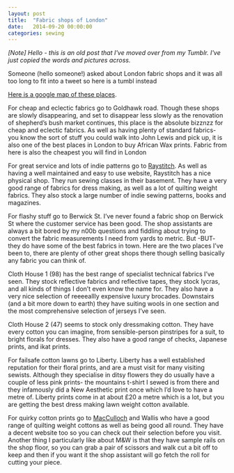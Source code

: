 ```yaml
---
layout: post
title:  "Fabric shops of London"
date:   2014-09-20 00:00:00
categories: sewing
---
```


_[Note] Hello - this is an old post that I've moved over from my Tumblr. I've just copied the words and pictures across._

Someone (hello someone!) asked about London fabric shops and it was all too long to fit into a tweet so here is a tumbl instead

[Here is a google map of these places](https://www.google.com/maps/d/edit?mid=zk-_JIU7l1E0.kD4BPbRa4X64).

For cheap and eclectic fabrics go to Goldhawk road. Though these shops are slowly disappearing, and set to disappear less slowly as the renovation of shepherd’s bush market continues, this place is the absolute bizznzz for cheap and eclectic fabrics. As well as having plenty of standard fabrics- you know the sort of stuff you could walk into John Lewis and pick up, it is also one of the best places in London to buy African Wax prints. Fabric from here is also the cheapest you will find in London

For great service and lots of indie patterns go to [Raystitch](https://raystitch.co.uk/). As well as having a well maintained and easy to use website, Raystitch has a nice physical shop. They run sewing classes in their basement. They have a very good range of fabrics for dress making, as well as a lot of quilting weight fabrics. They also stock a large number of indie sewing patterns, books and magazines.

For flashy stuff go to Berwick St. I’ve never found a fabric shop on Berwick St where the customer service has been good. The shop assistants are always a bit bored by my n00b questions and fiddling about trying to convert the fabric measurements I need from yards to metric. But -BUT- they do have some of the best fabrics in town. Here are the two places I’ve been to, there are plenty of other great shops there though selling basically any fabric you can think of.

Cloth House 1 (98) has the best range of specialist technical fabrics I’ve seen. They stock reflective fabrics and reflective tapes, they stock lycras, and all kinds of things I don’t even know the name for. They also have a very nice selection of reeeeallly expensive luxury brocades. Downstairs (and a bit more down to earth) they have suiting wools in one section and the most comprehensive selection of jerseys I’ve seen.

Cloth House 2 (47) seems to stock only dressmaking cotton. They have every cotton you can imagine, from sensible-person pinstripes for a suit, to bright florals for dresses. They also have a good range of checks, Japanese prints, and ikat prints.

For failsafe cotton lawns go to Liberty. Liberty has a well established reputation for their floral prints, and are a must visit for many visiting sewists. Although they specialise in ditsy flowers they do usually have a couple of less pink prints- the mountains t-shirt I sewed is from there and they infamously did a New Aesthetic print once which I’d love to have a metre of. Liberty prints come in at about £20 a metre which is a lot, but you are getting the best dress making lawn weight cotton available.

For quirky cotton prints go to [MacCulloch](https://www.macculloch-wallis.co.uk/) and Wallis who have a good range of quilting weight cottons as well as being good all round. They have a decent website too so you can check out their selection before you visit. Another thing I particularly like about M&W is that they have sample rails on the shop floor, so you can grab a pair of scissors and walk cut a bit off to keep and then if you want it the shop assistant will go fetch the roll for cutting your piece.

